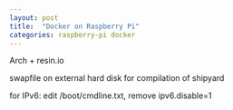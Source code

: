 ```yaml
---
layout: post
title:  "Docker on Raspberry Pi"
categories: raspberry-pi docker
---
```


Arch + resin.io


swapfile on external hard disk for compilation of shipyard

for IPv6:
edit /boot/cmdline.txt, remove ipv6.disable=1
